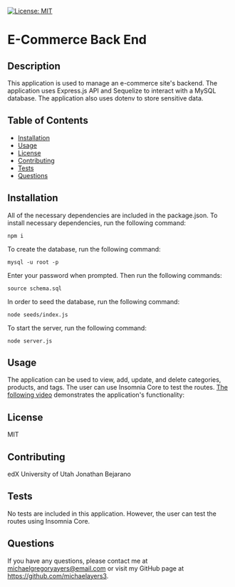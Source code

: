 [![License: MIT](https://img.shields.io/badge/License-MIT-yellow.svg)](https://opensource.org/licenses/MIT)
 # E-Commerce Back End


    
 ## Description
This application is used to manage an e-commerce site's backend. The application uses Express.js API and Sequelize to interact with a MySQL database. The application also uses dotenv to store sensitive data.        
 ## Table of Contents
 * [Installation](#installation)
 * [Usage](#usage)
 * [License](#license)
 * [Contributing](#contributing)
 * [Tests](#tests)
 * [Questions](#questions)
                
 ## Installation
 All of the necessary dependencies are included in the package.json. To install necessary dependencies, run the following command:            
        
 ```
 npm i
 ```
To create the database, run the following command:            
        
 ```   
 mysql -u root -p
 ```
Enter your password when prompted. Then run the following commands:
```
source schema.sql
```

In order to seed the database, run the following command:
```
node seeds/index.js
```

To start the server, run the following command:
```
node server.js
```

        
 ## Usage
The application can be used to view, add, update, and delete categories, products, and tags. The user can use Insomnia Core to test the routes.
[The following video](https://drive.google.com/file/d/11olOqxgUzfTumrqh6s1PrtnQro82_kQA/view) demonstrates the application's functionality:
        
 ## License
 MIT
        
 ## Contributing
 edX
 University of Utah
 Jonathan Bejarano      
        
 ## Tests
No tests are included in this application. However, the user can test the routes using Insomnia Core.        
 ## Questions
 If you have any questions, please contact me at michaelgregoryayers@email.com or visit my GitHub page at
        https://github.com/michaelayers3.
    